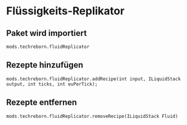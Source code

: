 # Flüssigkeits-Replikator

## Paket wird importiert
`mods.techreborn.fluidReplicator`

## Rezepte hinzufügen
```zenscript
mods.techreborn.fluidReplicator.addRecipe(int input, ILiquidStack output, int ticks, int euPerTick);
```

## Rezepte entfernen
```zenscript
mods.techreborn.fluidReplicator.removeRecipe(ILiquidStack Fluid)
```